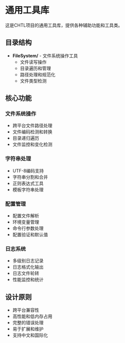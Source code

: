 # 通用工具库

这是CHTL项目的通用工具库，提供各种辅助功能和工具类。

## 目录结构

- **FileSystem/** - 文件系统操作工具
  - 文件读写操作
  - 目录遍历和管理
  - 路径处理和规范化
  - 文件类型检测

## 核心功能

### 文件系统操作
- 跨平台文件路径处理
- 文件编码检测和转换
- 目录递归遍历
- 文件监控和变化检测

### 字符串处理
- UTF-8编码支持
- 字符串分割和合并
- 正则表达式工具
- 模板字符串处理

### 配置管理
- 配置文件解析
- 环境变量管理
- 命令行参数处理
- 配置验证和默认值

### 日志系统
- 多级别日志记录
- 日志格式化输出
- 日志文件轮转
- 性能监控和统计

## 设计原则

- 跨平台兼容性
- 高性能和低内存占用
- 完整的错误处理
- 易于扩展和维护
- 支持中文和国际化